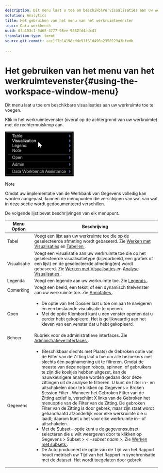 ```yaml
---
description: Dit menu laat u toe om beschikbare visualisaties aan uw werkruimte toe te voegen.
solution: Analytics
title: Het gebruiken van het menu van het werkruimtevenster
topic: Data workbench
uuid: 0fa153c1-5d68-4777-98ee-9682fd4adc41
translation-type: tm+mt
source-git-commit: aec1f7b14198cdde91f61d490a235022943bfedb

---
```



# Het gebruiken van het menu van het werkruimtevenster{#using-the-workspace-window-menu}

Dit menu laat u toe om beschikbare visualisaties aan uw werkruimte toe te voegen.

Klik in het werkruimtevenster (overal op de achtergrond van uw werkruimte) met de rechtermuisknop aan.

![](assets/mnu_workspace.png)

>[!NOTE]
>
>Omdat uw implementatie van de Werkbank van Gegevens volledig kan worden aangepast, kunnen de menupunten die verschijnen van wat van wat in deze sectie wordt gedocumenteerd verschillen.

De volgende lijst bevat beschrijvingen van elk menupunt.

<table id="table_00C0D3E6098E473E8D3B66F48FB635B3"> 
 <thead> 
  <tr> 
   <th colname="col1" class="entry"> Menu Option </th> 
   <th colname="col2" class="entry"> Beschrijving </th> 
  </tr> 
 </thead>
 <tbody> 
  <tr> 
   <td colname="col1"> Tabel </td> 
   <td colname="col2"> Voegt een lijst aan uw werkruimte toe die op de geselecteerde afmeting wordt gebaseerd. Zie <a href="../../../home/c-get-started/c-vis/c-vis.md#concept-f6c7728d5aaa4304bbf2e4dfaed48739"> Werken met Visualisaties</a> en <a href="../../../home/c-get-started/c-analysis-vis/c-tables/c-tables.md#concept-c632cb8ad9724f90ac5c294d52ae667f"> Tabellen </a>. </td> 
  </tr> 
  <tr> 
   <td colname="col1"> Visualisatie </td> 
   <td colname="col2"> Voegt een visualisatie aan uw werkruimte toe die op het geselecteerde visualisatietype (bijvoorbeeld, een grafiek of een lijst) en de geselecteerde afmeting(en) wordt gebaseerd. Zie <a href="../../../home/c-get-started/c-vis/c-vis.md#concept-f6c7728d5aaa4304bbf2e4dfaed48739"> Werken met Visualisaties </a> en <a href="../../../home/c-get-started/c-analysis-vis/c-analysis-vis.md#concept-cb5b9716d3404b2b888a55b3efec1fa5"> Analyse Visualisaties </a>. </td> 
  </tr> 
  <tr> 
   <td colname="col1"> Legenda </td> 
   <td colname="col2"> Voegt een legende aan uw werkruimte toe. Zie <a href="../../../home/c-get-started/c-analysis-vis/c-legends/c-legends.md#concept-ba7a886967314ee5aa358f5949665494"> Legends </a>. </td> 
  </tr> 
  <tr> 
   <td colname="col1"> Opmerking </td> 
   <td colname="col2"> Voegt een beeld, een tekst, of een dynamisch titelvenster aan uw werkruimte toe. Zie <a href="../../../home/c-get-started/c-analysis-vis/c-annots/c-annots.md#concept-ab80edcbc4204dd78c73630511f75ab0"> Annotaties </a>. </td> 
  </tr> 
  <tr> 
   <td colname="col1"> Open </td> 
   <td colname="col2"> <p> 
     <ul id="ul_173273B72EE24A52927B59E63F0BF19B"> 
      <li id="li_1EF395A0425047A9981891A0D9D29F07">De <span class="wintitle"> optie van het Dossier </span> laat u toe om aan te navigeren en een bestaande visualisatie te openen. </li> 
      <li id="li_E02E8929B8E247B0A46F6D708C51B1E2">Met de <span class="wintitle"> optie Klembord </span> kunt u een venster openen dat u eerder hebt gekopieerd. Het is gelijkwaardig aan het kleven van een venster dat u hebt gekopieerd. </li> 
     </ul> </p> </td> 
  </tr> 
  <tr> 
   <td colname="col1"> Beheer </td> 
   <td colname="col2"> Rubriek voor de administratieve interfaces. Zie <a href="../../../home/c-get-started/c-admin-intrf/c-admin-intrf.md#concept-855c1a91e1a948969fab592adca15f74"> Administratieve Interfaces </a>. </td> 
  </tr> 
  <tr> 
   <td colname="col1"> Gegevens </td> 
   <td colname="col2"> <p> 
     <ul id="ul_CFAC2CBB10464079A78A9127C25482FF"> 
      <li id="li_78C64D2602674C2D85509422FF055D5C">(Beschikbaar slechts met Plaats) de <span class="wintitle"> </span> Gebroken optie van de Filter van de Zitting laat u toe om alle bezoekers met slechts één paginamening uit te filtreren. Omdat de meeste van deze neigen robots, spinnen, of gebruikers te zijn die koekjes hebben uitgezet, kan de nauwkeurigere analyse worden gedaan door deze zittingen uit de analyse te filtreren. U kunt de filter in- en uitschakelen door te klikken op <span class="uicontrol"> Gegevens </span> &gt; <span class="uicontrol"> Broken Session Filter </span>. Wanneer het <span class="wintitle"> Gebroken Filter van de Zitting actief </span> is, verschijnt X links van de <span class="wintitle"> Gebroken het </span> menuoptie van de Filter van de Zitting. De <span class="wintitle"> gebroken Filter van de Zitting </span> is door gebrek, maar zijn staat wordt gehandhaafd afzonderlijk voor elke werkruimte die u laadt; daarom kunt u het voor elke werkruimte in- of uitschakelen. </li> 
      <li id="li_DB69A4EAD6964CCEAE59E1B2E9CED394">Met de <span class="wintitle"> Subset- </span> optie kunt u de gegevenssubset selecteren die u wilt weergeven door te klikken op <span class="uicontrol"> Gegevens </span> &gt; <span class="uicontrol"> Subset </span> &gt; <i>&lt; <span class="uicontrol"> -subset naam </span>&gt;</i>. Zie <a href="../../../home/c-get-started/c-vis/c-wk-subsets/c-wk-subsets.md#concept-43809322b6374d5cb2536630a13e943b"> Werken met subsets </a>. </li> 
      <li id="li_1B3C3835F1F94028AA45FC29D04F8CF8">De <span class="wintitle"> Auto produceert de </span> optie van de Tijd van het Rapport houdt metrisch uw Tijd van het Rapport in synchronisatie met de dataset. Het wordt toegelaten door gebrek. </li> 
     </ul> </p> </td> 
  </tr> 
 </tbody> 
</table>

